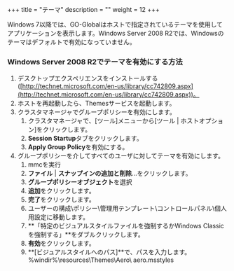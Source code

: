 +++
title = "テーマ"
description = ""
weight = 12
+++



Windows 7以降では、GO-Globalはホストで指定されているテーマを使用してアプリケーションを表示します。Windows Server 2008 R2では、Windowsのテーマはデフォルトで有効になっていません。

### Windows Server 2008 R2でテーマを有効にする方法

1. デスクトップエクスペリエンスをインストールする([http://technet.microsoft.com/en-us/library/cc742809.aspx](http://technet.microsoft.com/en-us/library/cc742809.aspx))。
2. ホストを再起動したら、Themesサービスを起動します。
3. クラスタマネージャでグループポリシーを有効にします。
    1. クラスタマネージャで、[ツール]メニューから[ツール | ホストオプション]をクリックします。
    2. **Session Startup**タブをクリックします。
    3. **Apply Group Policy**を有効にする。
4. グループポリシーを介してすべてのユーザに対してテーマを有効にします。
    1. mmcを実行
    2. **ファイル** | **スナップインの追加と削除**...をクリックします。
    3. **グループポリシーオブジェクト**を選択
    4. **追加**をクリックします。
    5. **完了**をクリックします。
    6. ユーザーの構成\ポリシー\管理用テンプレート\コントロールパネル\個人用設定に移動します。
    7. **「特定のビジュアルスタイルファイルを強制するかWindows Classicを強制する」**をダブルクリックします。
    8. **有効**をクリックします。
    9. **[ビジュアルスタイルへのパス]**で、パスを入力します。
    %windir%\resources\Themes\Aero\ aero.msstyles
